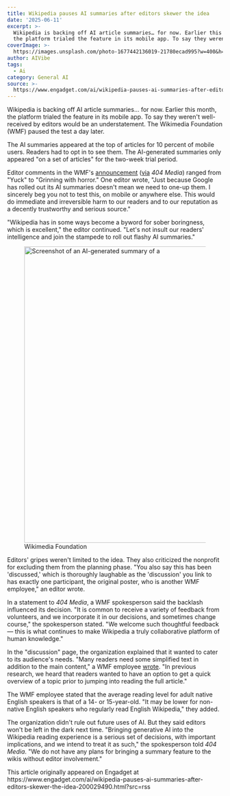 ```yaml
---
title: Wikipedia pauses AI summaries after editors skewer the idea
date: '2025-06-11'
excerpt: >-
  Wikipedia is backing off AI article summaries… for now. Earlier this month,
  the platform trialed the feature in its mobile app. To say they weren't we...
coverImage: >-
  https://images.unsplash.com/photo-1677442136019-21780ecad995?w=400&h=200&fit=crop&auto=format
author: AIVibe
tags:
  - Ai
category: General AI
source: >-
  https://www.engadget.com/ai/wikipedia-pauses-ai-summaries-after-editors-skewer-the-idea-200029490.html?src=rss
---
```

<p>Wikipedia is backing off AI article summaries… for now. Earlier this month, the platform trialed the feature in its mobile app. To say they weren't well-received by editors would be an understatement. The Wikimedia Foundation (WMF) paused the test a day later.</p>
<p>The AI summaries appeared at the top of articles for 10 percent of mobile users. Readers had to opt in to see them. The AI-generated summaries only appeared "on a set of articles" for the two-week trial period.</p>
<span id="end-legacy-contents"></span><p>Editor comments in the WMF's <a data-i13n="elm:context_link;elmt:doNotAffiliate;cpos:1;pos:1" class="no-affiliate-link" href="https://www.404media.co/wikipedia-pauses-ai-generated-summaries-after-editor-backlash/">announcement</a> (<a data-i13n="elm:context_link;elmt:doNotAffiliate;cpos:2;pos:1" class="no-affiliate-link" href="https://www.404media.co/wikipedia-pauses-ai-generated-summaries-after-editor-backlash/">via</a> <em>404 Media</em>) ranged from "Yuck" to "Grinning with horror." One editor wrote, "Just because Google has rolled out its AI summaries doesn't mean we need to one-up them. I sincerely beg you not to test this, on mobile or anywhere else. This would do immediate and irreversible harm to our readers and to our reputation as a decently trustworthy and serious source."</p>
<p>"Wikipedia has in some ways become a byword for sober boringness, which is excellent," the editor continued. "Let's not insult our readers' intelligence and join the stampede to roll out flashy AI summaries."</p>
<figure><img src="https://s.yimg.com/os/creatr-uploaded-images/2025-06/0a0c1e20-46fa-11f0-af7f-f01f15f515d0" data-crop-orig-src="https://s.yimg.com/os/creatr-uploaded-images/2025-06/0a0c1e20-46fa-11f0-af7f-f01f15f515d0" style="height:691px;width:1152px;" alt="Screenshot of an AI-generated summary of a " data-uuid="f2e0e4ed-9576-397d-be18-6a980a7f8362"><figcaption></figcaption><div class="photo-credit">Wikimedia Foundation</div></figure>
<p>Editors' gripes weren't limited to the idea. They also criticized the nonprofit for excluding them from the planning phase. "You also say this has been 'discussed,' which is thoroughly laughable as the 'discussion' you link to has exactly one participant, the original poster, who is another WMF employee," an editor wrote.</p>
<p>In a statement to <em>404 Media</em>, a WMF spokesperson said the backlash influenced its decision. "It is common to receive a variety of feedback from volunteers, and we incorporate it in our decisions, and sometimes change course," the spokesperson stated. "We welcome such thoughtful feedback — this is what continues to make Wikipedia a truly collaborative platform of human knowledge."</p>
<p>In the "discussion" page, the organization explained that it wanted to cater to its audience's needs. "Many readers need some simplified text in addition to the main content," a WMF employee <a data-i13n="elm:context_link;elmt:doNotAffiliate;cpos:3;pos:1" class="no-affiliate-link" href="https://en.wikipedia.org/wiki/Wikipedia:Village_pump_(technical)/Archive_218#Simple_Article_Summaries:_research_so_far_and_next_steps">wrote</a>. "In previous research, we heard that readers wanted to have an option to get a quick overview of a topic prior to jumping into reading the full article."</p>
<p>The WMF employee stated that the average reading level for adult native English speakers is that of a 14- or 15-year-old. "It may be lower for non-native English speakers who regularly read English Wikipedia," they added.</p>
<p>The organization didn't rule out future uses of AI. But they said editors won't be left in the dark next time.  "Bringing generative AI into the Wikipedia reading experience is a serious set of decisions, with important implications, and we intend to treat it as such," the spokesperson told <em>404 Media</em>. "We do not have any plans for bringing a summary feature to the wikis without editor involvement."</p>This article originally appeared on Engadget at https://www.engadget.com/ai/wikipedia-pauses-ai-summaries-after-editors-skewer-the-idea-200029490.html?src=rss
